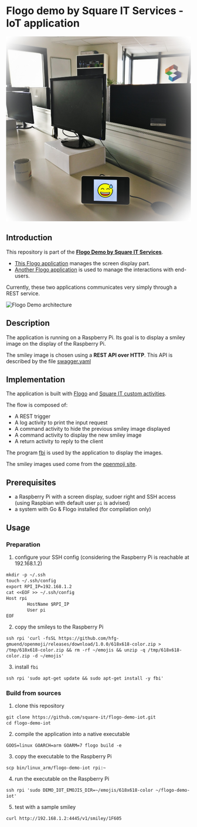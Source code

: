 # Flogo demo by Square IT Services - IoT application

![Flogo Demo display](doc/rpi_smiley.jpg)

## Introduction

This repository is part of the [**Flogo Demo by Square IT Services**](https://github.com/square-it/flogo-demo).

* [This Flogo application](#description) manages the screen display part.
* [Another Flogo application](https://github.com/square-it/flogo-demo-services) is used to manage the interactions with end-users.

Currently, these two applications communicates very simply through a REST service.

![Flogo Demo architecture](https://github.com/square-it/flogo-demo/blob/master/Flogo%20Demo.png)


## Description

The application is running on a Raspberry Pi.
Its goal is to display a smiley image on the display of the Raspberry Pi.

The smiley image is chosen using a **REST API over HTTP**.
This API is described by the file [swagger.yaml](spec/swagger.yaml)

## Implementation

The application is built with [Flogo](http://www.flogo.io/) and [Square IT custom activities](https://github.com/square-it/flogo-contrib-activities).

The flow is composed of:

- A REST trigger
- A log activity to print the input request
- A command activity to hide the previous smiley image displayed
- A command activity to display the new smiley image
- A return activity to reply to the client

The program [fbi](https://linux.die.net/man/1/fbi) is used by the application to display the images.

The smiley images used come from the [openmoji site](http://openmoji.org/).

## Prerequisites

* a Raspberry Pi with a screen display, sudoer right and SSH access (using Raspbian with default user ```pi``` is advised)
* a system with Go & Flogo installed (for compilation only)

## Usage

### Preparation

1. configure your SSH config (considering the Raspberry Pi is reachable at 192.168.1.2)
```
mkdir -p ~/.ssh
touch ~/.ssh/config
export RPI_IP=192.168.1.2
cat <<EOF >> ~/.ssh/config
Host rpi
        HostName $RPI_IP
        User pi
EOF
```

2. copy the smileys to the Raspberry Pi
```
ssh rpi 'curl -fsSL https://github.com/hfg-gmuend/openmoji/releases/download/1.0.0/618x618-color.zip > /tmp/618x618-color.zip && rm -rf ~/emojis && unzip -q /tmp/618x618-color.zip -d ~/emojis'
```

3. install ```fbi```
```
ssh rpi 'sudo apt-get update && sudo apt-get install -y fbi'
```

### Build from sources

1. clone this repository
```
git clone https://github.com/square-it/flogo-demo-iot.git
cd flogo-demo-iot
```

2. compile the application into a native executable
```
GOOS=linux GOARCH=arm GOARM=7 flogo build -e
```

3. copy the executable to the Raspberry Pi
```
scp bin/linux_arm/flogo-demo-iot rpi:~
```

4. run the executable on the Raspberry Pi
```
ssh rpi 'sudo DEMO_IOT_EMOJIS_DIR=~/emojis/618x618-color ~/flogo-demo-iot'
```

5. test with a sample smiley
```
curl http://192.168.1.2:4445/v1/smiley/1F605
```
